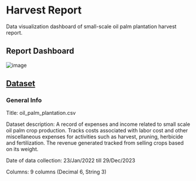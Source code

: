 # Harvest Report
Data visualization dashboard of small-scale oil palm plantation harvest report.

## Report Dashboard
![image](https://github.com/maheshrao191100/harvest-report/assets/58715628/ceb8e828-73ac-4ffa-b1ca-691053262f22)

## [Dataset](https://github.com/maheshrao191100/harvest-report/blob/main/Oil%20Palm%20Plantation.csv)
### General Info 
Title: oil_palm_plantation.csv

Dataset description: A record of expenses and income related to small scale oil palm crop production. Tracks costs associated with labor cost and other miscellaneous expenses for activities such as harvest, pruning, herbicide and fertilization. The revenue generated tracked from selling crops based on its weight.

Date of data collection: 23/Jan/2022 till 29/Dec/2023

Columns: 9 columns (Decimal 6, String 3)
